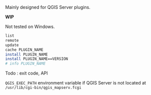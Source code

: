Mainly designed for QGIS Server plugins.

**WIP**

Not tested on Windows.

```bash
list
remote
update
cache PLUGIN_NAME
install PLUGIN_NAME
install PLUGIN_NAME==VERSION
# info PLUGIN_NAME
```

Todo : exit code, API

`QGIS_EXEC_PATH` environment variable if QGIS Server is not located at `/usr/lib/cgi-bin/qgis_mapserv.fcgi`
